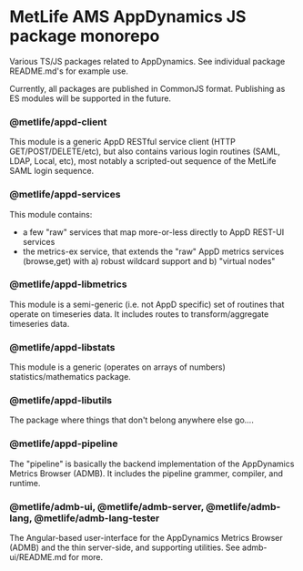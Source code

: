 # MetLife AMS AppDynamics JS package monorepo
Various TS/JS packages related to AppDynamics.  See individual package
README.md's for example use.

Currently, all packages are published in CommonJS format.  Publishing 
as ES modules will be supported in the future.

### @metlife/appd-client
This module is a generic AppD RESTful service client (HTTP GET/POST/DELETE/etc), but also contains
various login routines (SAML, LDAP, Local, etc), most notably a scripted-out sequence of the MetLife
SAML login sequence.

### @metlife/appd-services
This module contains:

- a few "raw" services that map more-or-less directly to AppD REST-UI services
- the metrics-ex service, that extends the "raw" AppD metrics services (browse,get)
  with a) robust wildcard support and b) "virtual nodes"

### @metlife/appd-libmetrics
This module is a semi-generic (i.e. not AppD specific) set of routines that operate
on timeseries data.  It includes routes to transform/aggregate timeseries data.

### @metlife/appd-libstats
This module is a generic (operates on arrays of numbers) statistics/mathematics
package.

### @metlife/appd-libutils
The package where things that don't belong anywhere else go....

### @metlife/appd-pipeline
The "pipeline" is basically the backend implementation of the AppDynamics Metrics Browser (ADMB).  It includes the pipeline grammer, compiler, and runtime.  

### @metlife/admb-ui, @metlife/admb-server, @metlife/admb-lang, @metlife/admb-lang-tester
The Angular-based user-interface for the AppDynamics Metrics Browser (ADMB) and
the thin server-side, and supporting utilities. See admb-ui/README.md for more.
